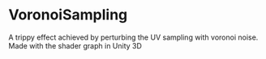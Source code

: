 # VoronoiSampling
A trippy effect achieved by perturbing the UV sampling with voronoi noise. Made with the shader graph in Unity 3D
